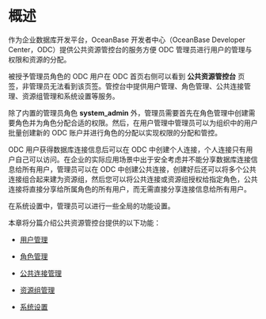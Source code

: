 概述 
=======================

作为企业数据库开发平台，OceanBase 开发者中心（OceanBase Developer Center，ODC）提供公共资源管控台的服务方便 ODC 管理员进行用户的管理与权限和资源的分配。

被授予管理员角色的 ODC 用户在 ODC 首页右侧可以看到 **公共资源管控台** 页签，非管理员无法看到该页签。管控台中提供用户管理、角色管理、公共连接管理、资源组管理和系统设置等服务。

除了内置的管理员角色 **system_admin** 外，管理员需要首先在角色管理中创建需要角色并为角色分配合适的权限。然后，在用户管理中管理员可以为组织中的用户批量创建新的 ODC 账户并进行角色的分配以实现权限的分配和管控。

ODC 用户获得数据库连接信息后可以在 ODC 中创建个人连接，个人连接只有用户自己可以访问。在企业的实际应用场景中出于安全考虑并不能分享数据库连接信息给所有用户，管理员可以在 ODC 中创建公共连接，创建好后还可以将多个公共连接组合起来建为资源组，然后您可以将公共连接或资源组授权给指定角色，公共连接将直接分享给所属角色的所有用户，而无需直接分享连接信息给所有用户。

在系统设置中，管理员可以进行一些全局的功能设置。

本章将分篇介绍公共资源管控台提供的以下功能：

* [用户管理](2.web-odc-manage-members/1.web-odc-manage-users.md)

  

* [角色管理](2.web-odc-manage-members/2.web-odc-manage-roles.md)

  

* [公共连接管理](3.web-odc-resource-management/1.web-odc-manage-public-connection.md)

  

* [资源组管理](3.web-odc-resource-management/2.web-odc-manage-resource-groups.md)

  

* [系统设置](4.web-odc-system-settings.md)

  




